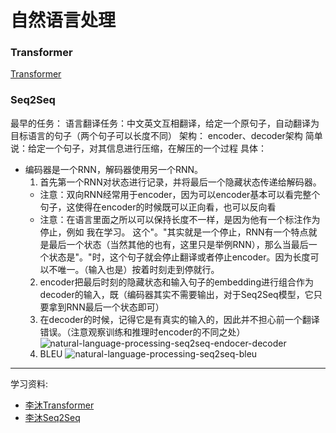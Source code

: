 # 自然语言处理

### Transformer

[Transformer](https://www.yuque.com/office/yuque/0/2022/pdf/358780/1647322266078-36ab9bfa-33fa-4cf3-9509-e26621e0ca21.pdf?from=https%3A%2F%2Fwww.yuque.com%2Fleesamoyed%2Fbvsayi%2Flt69v8)

### Seq2Seq

最早的任务：
语言翻译任务：中文英文互相翻译，给定一个原句子，自动翻译为目标语言的句子（两个句子可以长度不同）
架构：
encoder、decoder架构
简单说：给定一个句子，对其信息进行压缩，在解压的一个过程
具体：
- 编码器是一个RNN，解码器使用另一个RNN。
  1. 首先第一个RNN对状态进行记录，并将最后一个隐藏状态传递给解码器。
    * 注意：双向RNN经常用于encoder，因为可以encoder基本可以看完整个句子，这使得在encoder的时候既可以正向看，也可以反向看
    * 注意：在语言里面之所以可以保持长度不一样，是因为他有一个标注作为停止，例如 我在学习。 这个"。"其实就是一个停止，RNN有一个特点就是最后一个状态（当然其他的也有，这里只是举例RNN），那么当最后一个状态是"。"时，这个句子就会停止翻译或者停止encoder。因为长度可以不唯一。（输入也是）按着时刻走到停就行。
  2. encoder把最后时刻的隐藏状态和输入句子的embedding进行组合作为decoder的输入，既（编码器其实不需要输出，对于Seq2Seq模型，它只要拿到RNN最后一个状态即可）
  3. 在decoder的时候，记得它是有真实的输入的，因此并不担心前一个翻译错误。（注意观察训练和推理时encoder的不同之处）
    ![natural-language-processing-seq2seq-endocer-decoder](../../assets/images/artificial-intelligence/deep-learning/natural-language-processing-seq2seq-endocer-decoder.png)
  4. BLEU
    ![natural-language-processing-seq2seq-bleu](../../assets/images/artificial-intelligence/deep-learning/natural-language-processing-seq2seq-bleu.png)

***

学习资料:
- [李沐Transformer](https://www.bilibili.com/video/BV1pu411o7BE/?spm_id_from=333.337.search-card.all.click)
- [李沐Seq2Seq](https://www.bilibili.com/video/BV16g411L7FG/?spm_id_from=333.999.0.0&vd_source=a56307ef6c7054461a8406ad95b5014e)